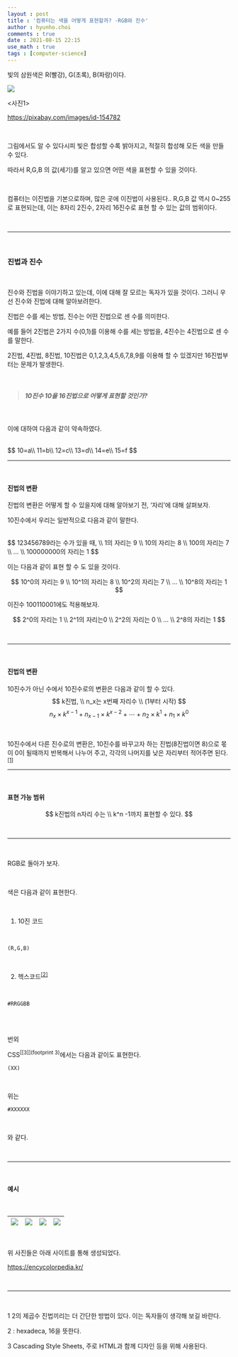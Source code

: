 ```yaml
---
layout : post
title : '컴퓨터는 색을 어떻게 표현할까? -RGB와 진수'
author : hyunho.choi
comments : true
date : 2021-08-15 22:15
use_math : true
tags : [computer-science]
---
```




빛의 삼원색은 R(빨강), G(초록), B(파랑)이다.



![](https://user-images.githubusercontent.com/54809044/129481124-8211b402-ade4-4b27-9694-8916f2f407ec.png)

<사진1>

https://pixabay.com/images/id-154782<br>

<br>

그림에서도 알 수 있다시피 빛은 합성할 수록 밝아지고, 적절히 합성해 모든 색을 만들 수 있다.<br>

따라서 R,G,B 의 값(세기)를 알고 있으면 어떤 색을 표현할 수 있을 것이다.<br>

<br>

컴퓨터는 이진법을 기본으로하며,  많은 곳에 이진법이 사용된다.. R,G,B 값 역시 0~255로 표현되는데, 이는 8자리 2진수, 2자리 16진수로 표현 할 수 있는 값의 범위이다.<br>

<br>



------



<br>



### 진법과 진수<br>



<br>



진수와 진법을 이야기하고 있는데, 이에 대해 잘 모르는 독자가 있을 것이다. 그러니 우선 진수와 진법에 대해 알아보려한다.<br>

진법은 수를 세는 방법, 진수는 어떤 진법으로 센 수를 의미한다.<br>

예를 들어 2진법은 2가지 수(0,1)를 이용해 수를 세는 방법을, 4진수는 4진법으로 센 수를 말한다.<br>

2진법, 4진법, 8진법, 10진법은 0,1,2,3,4,5,6,7,8,9를 이용해 할 수 있겠지만 16진법부터는 문제가 발생한다.<br>



<br>



> ##### 10진수 10을 16진법으로 어떻게 표현할 것인가?



<br>



이에 대하여 다음과 같이 약속하였다.<br>



<br>
$$
10=a\\
11=b\\
12=c\\
13=d\\
14=e\\
15=f
$$

<br>




------



<br>



#### 진법의 변환<br>

진법의 변환은 어떻게 할 수 있을지에 대해 알아보기 전, ‘자리’에 대해 살펴보자.<br>

10진수에서 우리는 일반적으로 다음과 같이 말한다.<br>

<br>
$$
123456789라는 수가 있을 때,
\\
1의 자리는 9
\\
10의 자리는 8
\\
100의 자리는 7
\\
…
\\
100000000의 자리는 1
$$


이는 다음과 같이 표현 할 수 도 있을 것이다.<br>

$$
10^0의 자리는 9
\\
10^1의 자리는 8
\\
10^2의 자리는 7
\\
...
\\
10^8의 자리는 1
$$


이진수 100110001에도 적용해보자.<br>

$$
2^0의 자리는 1
\\
2^1의 자리는0
\\
2^2의 자리는 0
\\
...
\\
2^8의 자리는 1
$$

<br>




------



<br>



#### 진법의 변환<br>



10진수가 아닌 수에서 10진수로의 변환은 다음과 같이 할 수 있다.<br>
$$
k진법,
\\
n_x는 x번째 자리수
\\
(1부터 시작)
$$
$$
n_x\times k^{x-1}+n_{x-1}\times k^{x-2}+\cdots +n_{2}\times k^{1} +n_{1}\times k^{0}
$$

<br>

10진수에서 다른 진수로의 변환은, 10진수를 바꾸고자 하는 진법(8진법이면 8)으로 몫이 0이 될때까지 반복해서 나누어 주고, 각각의 나머지를 낮은 자리부터 적어주면 된다.<sup>[[1]](#footnote1)</sup><br>



------



<br>



#### 표현 가능 범위<br>

$$
k진법의 n자리 수는
\\
k^n -1까지 표현할 수 있다.
$$

<br>



------



<br>

RGB로 돌아가 보자.<br>

<br>

색은 다음과 같이 표현한다.<br>

<br>

1. 10진 코드<br>

<br>



```pseudocode
(R,G,B)
```



<br>

2. 헥스코드<sup><a href="#footnote2">[2]</a></sup><br>



<br>



```pseudocode
#RRGGBB
```



<br>



<br>

번외<br>

CSS<sup>[[3]](footprint 3)</sup>에서는 다음과 같이도 표현한다.<br>



```pseudocode
(XX)
```



<br>

위는<br>



```pseudocode
#XXXXXX
```



<br>

와 같다.<br>

<br>



------



<br>

#### 예시<br>

<br>



| ![](https://user-images.githubusercontent.com/54809044/129482726-46800db9-8f9f-42e6-a4aa-0e0e8c3e6f6e.png) | ![](https://user-images.githubusercontent.com/54809044/129482737-cdf69f05-58ac-4485-b9bd-9ac027ab1486.png) | ![](https://user-images.githubusercontent.com/54809044/129482765-d5dfb6c9-5942-4031-85f6-c7a9ee4cba05.png) | ![](https://user-images.githubusercontent.com/54809044/129482782-0334a633-92e2-4fc1-abf9-4bf3164dcbac.png) |
| :----------------------------------------------------------: | :----------------------------------------------------------: | :----------------------------------------------------------: | :----------------------------------------------------------: |



<br>

위 사진들은 아래 사이트를 통해 생성되었다.<br>

https://encycolorpedia.kr/<br>

<br>



------



<br>



<a name="footnote1">1</a> 2의 제곱수 진법끼리는 더 간단한 방법이 있다. 이는 독자들이 생각해 보길 바란다. <br>

<a id="footnote2">2</a> : hexadeca, 16을 뜻한다.<br>

<a name="footnote3">3</a> Cascading Style Sheets, 주로 HTML과 함께 디자인 등을 위해 사용된다. <br>